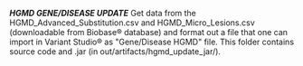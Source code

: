 ***HGMD GENE/DISEASE UPDATE***
Get data from the HGMD_Advanced_Substitution.csv and HGMD_Micro_Lesions.csv (downloadable from Biobase® database) and format out a file that one can import in Variant Studio® as "Gene/Disease HGMD" file.
This folder contains source code and .jar (in out/artifacts/hgmd_update_jar/).